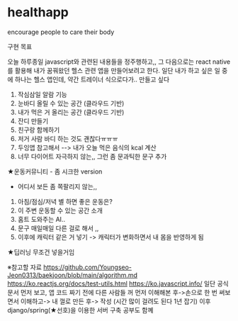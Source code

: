 
# healthapp
encourage people to care their body


구현 목표


오늘 하루종일 javascript와 관련된 내용들을 정주행하고,,
그 다음으로는 react native를 활용해 내가 꿈꿔왔던 헬스 관련 앱을
만들어보려고 한다.
일단 내가 하고 싶은 일 중에 하나는
헬스 앱인데, 약간 트레이너 식으로다가..
만들고 싶다


1. 작심삼일 알람 기능
2. 눈바디 올릴 수 있는 공간 (클라우드 기반)
3. 내가 먹은 거 올리는 공간 (클라우드 기반)
4. 잔디 만들기
5. 친구랑 함께하기
6. 저거 사람 바디 하는 것도 괜찮다ㅠㅠㅠ
7. 두잉앱 참고해서 --> 내가 오늘 먹은 음식의 kcal 계산
8. 너무 다이어트 자극하지 않는,, 그런 좀 문과틱한 문구 추가

★운동커뮤니티 - 좀 시크한 version
- 어디서 보든 좀 쪽팔리지 않는,,

1. 아침/점심/저녁 별 하면 좋은 운동은?
2. 이 주변 운동할 수 있는 공간 소개
3. 홈트 도와주는 AI..
4. 문구 매일매일 다른 걸로 해서 ,,
5. 이후에 캐릭터 같은 거 넣기 
   -> 캐릭터가 변화하면서 내 몸을 반영하게 됨

★딥러닝 무조건 넣을거임

※참고할 자료
https://github.com/Youngseo-Jeon0313/baekjoon/blob/main/algorithm.md
https://ko.reactjs.org/docs/test-utils.html
https://ko.javascript.info/
일단 공식문서 먼저 보고, 앱 코드 짜기 전에 다른 사람들 꺼 먼저 이해해본 후->손으로 한 번 써보면서 이해하고-> 내 껄로 만든 후-> 작성
(시간 많이 걸려도 된다 1년 잡기)
이후 django/spring(★선호)을 이용한 서버 구축 공부도 함꼐

